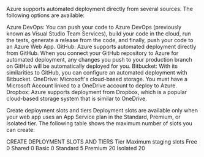 Azure supports automated deployment directly from several sources. The following options are available:

Azure DevOps: You can push your code to Azure DevOps (previously known as Visual Studio Team Services), build your code in the cloud, run the tests, generate a release from the code, and finally, push your code to an Azure Web App.
GitHub: Azure supports automated deployment directly from GitHub. When you connect your GitHub repository to Azure for automated deployment, any changes you push to your production branch on GitHub will be automatically deployed for you.
Bitbucket: With its similarities to GitHub, you can configure an automated deployment with Bitbucket.
OneDrive: Microsoft's cloud-based storage. You must have a Microsoft Account linked to a OneDrive account to deploy to Azure.
Dropbox: Azure supports deployment from Dropbox, which is a popular cloud-based storage system that is similar to OneDrive.

Create deployment slots and tiers
Deployment slots are available only when your web app uses an App Service plan in the Standard, Premium, or Isolated tier. The following table shows the maximum number of slots you can create:

CREATE DEPLOYMENT SLOTS AND TIERS
Tier	Maximum staging slots
Free	0
Shared	0
Basic	0
Standard	5
Premium	20
Isolated	20

